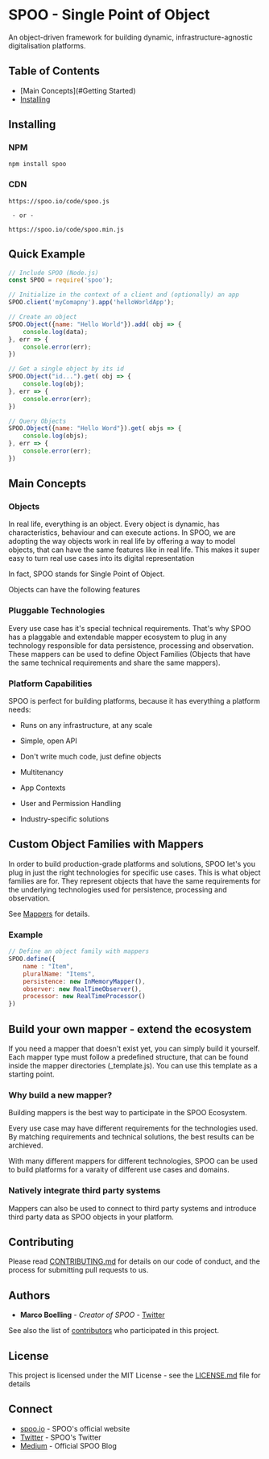 # SPOO - Single Point of Object

An object-driven framework for building dynamic, infrastructure-agnostic digitalisation platforms.

## Table of Contents

- [Main Concepts](#Getting Started)
- [Installing](dgs)



## Installing

### NPM

```shell
npm install spoo
```


### CDN


```shell
https://spoo.io/code/spoo.js

 - or -
 
https://spoo.io/code/spoo.min.js
```



## Quick Example


```javascript
// Include SPOO (Node.js)
const SPOO = require('spoo');

// Initialize in the context of a client and (optionally) an app
SPOO.client('myComapny').app('helloWorldApp');

// Create an object
SPOO.Object({name: "Hello World"}).add( obj => {
	console.log(data);
}, err => {
	console.error(err);
})

// Get a single object by its id
SPOO.Object("id...").get( obj => {
	console.log(obj);
}, err => {
	console.error(err);
})

// Query Objects
SPOO.Object({name: "Hello Word"}).get( objs => {
	console.log(objs);
}, err => {
	console.error(err);
})
```



## Main Concepts

### Objects

In real life, everything is an object. Every object is dynamic, has characteristics, behaviour and can execute actions. In SPOO, we are adopting the way objects work in real life by offering a way to model objects, that can have the same features like in real life. This makes it super easy to turn real use cases into its digital representation

In fact, SPOO stands for Single Point of Object.

Objects can have the following features

### Pluggable Technologies

Every use case has it's special technical requirements. That's why SPOO has a plaggable and extendable mapper ecosystem to plug in any technology responsible for data persistence, processing and observation. These mappers can be used to define Object Families (Objects that have the same technical requirements and share the same mappers).

### Platform Capabilities

SPOO is perfect for building platforms, because it has everything a platform needs:

- Runs on any infrastructure, at any scale

- Simple, open API

- Don't write much code, just define objects

- Multitenancy

- App Contexts

- User and Permission Handling

- Industry-specific solutions

  

## Custom Object Families with Mappers

In order to build production-grade platforms and solutions, SPOO let's you plug in just the right technologies for specific use cases. This is what object families are for. They represent objects that have the same requirements for the underlying technologies used for persistence, processing and observation.

See [Mappers](#mappers) for details.

### Example
```javascript
// Define an object family with mappers
SPOO.define({
	name : "Item",
	pluralName: "Items",
	persistence: new InMemoryMapper(),
	observer: new RealTimeObserver(),
	processor: new RealTimeProcessor()
})
```


## Build your own mapper - extend the ecosystem

If you need a mapper that doesn't exist yet, you can simply build it yourself. Each mapper type must follow a predefined structure, that can be found inside the mapper directories (_template.js). You can use this template as a starting point.

### Why build a new mapper?

Building mappers is the best way to participate in the SPOO Ecosystem. 

Every use case may have different requirements for the technologies used. By matching requirements and technical solutions, the best results can be archieved.

With many different mappers for different technologies, SPOO can be used to build platforms for a varaity of different use cases and domains.

### Natively integrate third party systems

Mappers can also be used to connect to third party systems and introduce third party data as SPOO objects in your platform.


## Contributing

Please read [CONTRIBUTING.md](https://gist.github.com/PurpleBooth/b24679402957c63ec426) for details on our code of conduct, and the process for submitting pull requests to us.


## Authors

* **Marco Boelling** - *Creator of SPOO* - [Twitter](https://twitter.com/marcoboelling)

See also the list of [contributors](https://github.com/your/project/contributors) who participated in this project.

## License

This project is licensed under the MIT License - see the [LICENSE.md](LICENSE.md) file for details

## Connect

* [spoo.io](https://spoo.io) - SPOO's official website
* [Twitter](https://www.twitter.com/spooio) - SPOO's Twitter
* [Medium](https://medium.com/spoo-io) - Official SPOO Blog

